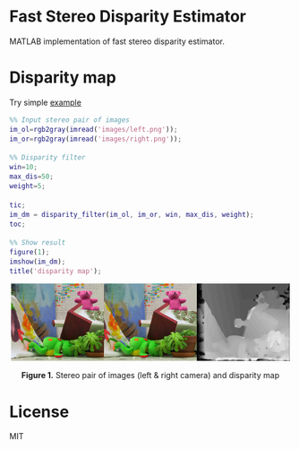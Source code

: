 # Fast Stereo Disparity Estimator
MATLAB implementation of fast stereo disparity estimator.

# Disparity map
Try simple [example](matlab/test.m)
```matlab
%% Input stereo pair of images
im_ol=rgb2gray(imread('images/left.png'));
im_or=rgb2gray(imread('images/right.png'));

%% Disparity filter
win=10;
max_dis=50;
weight=5;

tic;
im_dm = disparity_filter(im_ol, im_or, win, max_dis, weight);
toc;

%% Show result
figure(1);
imshow(im_dm);
title('disparity map');
```

<p align="center"><img width="33%" src="matlab/images/left.png"/><img width="33%" src="matlab/images/right.png"/><img width="33%" src="matlab/images/result.png"/></p>  
<p align="center"><b>Figure 1.</b> Stereo pair of images (left & right camera) and disparity map</p>  

# License
MIT
